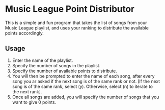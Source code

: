 # Music League Point Distributor

This is a simple and fun program that takes the list of songs from your Music League playlist, and uses your ranking to distribute the available points accordingly.

## Usage

1. Enter the name of the playlist.
2. Specify the number of songs in the playlist.
3. Specify the number of available points to distribute.
4. You will then be prompted to enter the name of each song, after every song you ar asked if the next song is of the same rank or not.
   [If the next song is of the same rank, select (y). Otherwise, select (n) to iterate to the next rank].
5. Once all songs are added, you will specify the number of songs that you want to give 0 points.
